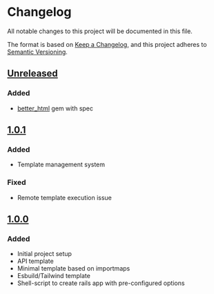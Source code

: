 # Changelog

All notable changes to this project will be documented in this file.

The format is based on [Keep a Changelog](https://keepachangelog.com/en/1.0.0/),
and this project adheres to [Semantic Versioning](https://semver.org/spec/v2.0.0.html).

## [Unreleased]

[Unreleased]: https://github.com/alec-c4/kickstart/compare/v1.0.1...HEAD

### Added

- [better_html](https://github.com/Shopify/better-html) gem with spec

## [1.0.1]

### Added

- Template management system

### Fixed

- Remote template execution issue

[1.0.1]: https://github.com/alec-c4/kickstart/compare/v1.0.0...v1.0.1

## [1.0.0]

### Added

- Initial project setup
- API template
- Minimal template based on importmaps
- Esbuild/Tailwind template
- Shell-script to create rails app with pre-configured options

[1.0.0]: https://github.com/alec-c4/kickstart/releases/tag/v1.0.0
